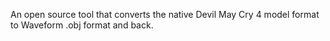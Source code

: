 An open source tool that converts the native Devil May Cry 4 model format to Waveform .obj format and back.